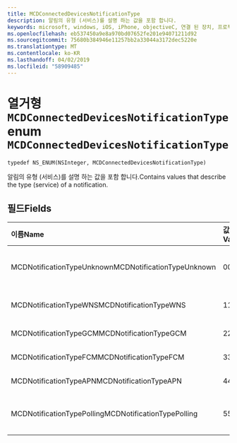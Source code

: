 ```yaml
---
title: MCDConnectedDevicesNotificationType
description: 알림의 유형 (서비스)를 설명 하는 값을 포함 합니다.
keywords: microsoft, windows, iOS, iPhone, objectiveC, 연결 된 장치, 프로젝트 로마
ms.openlocfilehash: eb537450a9e8a970bd07652fe201e94071211d92
ms.sourcegitcommit: 75680b384946e11257bb2a33044a3172dec5220e
ms.translationtype: MT
ms.contentlocale: ko-KR
ms.lasthandoff: 04/02/2019
ms.locfileid: "58909485"
---
```

# <a name="enum-mcdconnecteddevicesnotificationtype"></a><span data-ttu-id="ded00-104">열거형 `MCDConnectedDevicesNotificationType`</span><span class="sxs-lookup"><span data-stu-id="ded00-104">enum `MCDConnectedDevicesNotificationType`</span></span>

```
typedef NS_ENUM(NSInteger, MCDConnectedDevicesNotificationType)
```  
<span data-ttu-id="ded00-105">알림의 유형 (서비스)를 설명 하는 값을 포함 합니다.</span><span class="sxs-lookup"><span data-stu-id="ded00-105">Contains values that describe the type (service) of a notification.</span></span>

## <a name="fields"></a><span data-ttu-id="ded00-106">필드</span><span class="sxs-lookup"><span data-stu-id="ded00-106">Fields</span></span>

| <span data-ttu-id="ded00-107">이름</span><span class="sxs-lookup"><span data-stu-id="ded00-107">Name</span></span>                              |   <span data-ttu-id="ded00-108">값</span><span class="sxs-lookup"><span data-stu-id="ded00-108">Value</span></span>     | <span data-ttu-id="ded00-109">설명</span><span class="sxs-lookup"><span data-stu-id="ded00-109">Description</span></span> |
|:----------------------------------|:------|:-------------------------------|
| <span data-ttu-id="ded00-110">MCDNotificationTypeUnknown</span><span class="sxs-lookup"><span data-stu-id="ded00-110">MCDNotificationTypeUnknown</span></span> | <span data-ttu-id="ded00-111">0</span><span class="sxs-lookup"><span data-stu-id="ded00-111">0</span></span> | <span data-ttu-id="ded00-112">ConnectedDevicesNotificationType 알려진 아닙니다.</span><span class="sxs-lookup"><span data-stu-id="ded00-112">ConnectedDevicesNotificationType is unknown.</span></span> |
| <span data-ttu-id="ded00-113">MCDNotificationTypeWNS</span><span class="sxs-lookup"><span data-stu-id="ded00-113">MCDNotificationTypeWNS</span></span> | <span data-ttu-id="ded00-114">1</span><span class="sxs-lookup"><span data-stu-id="ded00-114">1</span></span> | <span data-ttu-id="ded00-115">Windows 푸시 알림 서비스입니다.</span><span class="sxs-lookup"><span data-stu-id="ded00-115">Windows Push Notification Services.</span></span> |
| <span data-ttu-id="ded00-116">MCDNotificationTypeGCM</span><span class="sxs-lookup"><span data-stu-id="ded00-116">MCDNotificationTypeGCM</span></span> | <span data-ttu-id="ded00-117">2</span><span class="sxs-lookup"><span data-stu-id="ded00-117">2</span></span> | <span data-ttu-id="ded00-118">Google Cloud Messaging 합니다.</span><span class="sxs-lookup"><span data-stu-id="ded00-118">Google Cloud Messaging.</span></span> |
| <span data-ttu-id="ded00-119">MCDNotificationTypeFCM</span><span class="sxs-lookup"><span data-stu-id="ded00-119">MCDNotificationTypeFCM</span></span> | <span data-ttu-id="ded00-120">3</span><span class="sxs-lookup"><span data-stu-id="ded00-120">3</span></span> | <span data-ttu-id="ded00-121">Firebase Cloud Messaging 합니다.</span><span class="sxs-lookup"><span data-stu-id="ded00-121">Firebase Cloud Messaging.</span></span>|
| <span data-ttu-id="ded00-122">MCDNotificationTypeAPN</span><span class="sxs-lookup"><span data-stu-id="ded00-122">MCDNotificationTypeAPN</span></span> | <span data-ttu-id="ded00-123">4</span><span class="sxs-lookup"><span data-stu-id="ded00-123">4</span></span> | <span data-ttu-id="ded00-124">Apple Push Notification Service입니다.</span><span class="sxs-lookup"><span data-stu-id="ded00-124">Apple Push Notification Service.</span></span> |
| <span data-ttu-id="ded00-125">MCDNotificationTypePolling</span><span class="sxs-lookup"><span data-stu-id="ded00-125">MCDNotificationTypePolling</span></span> | <span data-ttu-id="ded00-126">5</span><span class="sxs-lookup"><span data-stu-id="ded00-126">5</span></span> | <span data-ttu-id="ded00-127">클라우드 알림 서비스가 없습니다. 대신 들어오는 응답에 대해 폴링하십시오.</span><span class="sxs-lookup"><span data-stu-id="ded00-127">No cloud notification service; instead poll for incoming responses.</span></span> |
